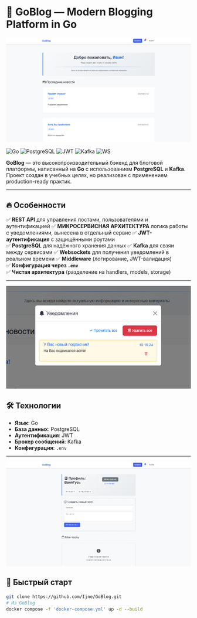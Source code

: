 # 🚀 GoBlog — Modern Blogging Platform in Go

![](pictures/image1.png)

![Go](https://img.shields.io/badge/Go-1.22-blue?logo=go)
![PostgreSQL](https://img.shields.io/badge/PostgreSQL-16-green?logo=postgresql)
![JWT](https://img.shields.io/badge/JWT-Auth-orange?logo=jsonwebtokens)
![Kafka](https://img.shields.io/badge/Kafka-Broker-lightgrey?logo=apachekafka)
![WS](https://img.shields.io/badge/WS-RealTime-lightgrey?logo=websocket)

**GoBlog** — это высокопроизводительный бэкенд для блоговой платформы, написанный на **Go** с использованием **PostgreSQL** и **Kafka**. Проект создан в учебных целях, но реализован с применением production-ready практик.

---

## 🔥 Особенности

✅ **REST API** для управления постами, пользователями и аутентификацией
✅ **МИКРОСЕРВИСНАЯ АРХИТЕКТУРА** логика работы с уведомлениями, вынесена в отдельный сервис 
✅ **JWT-аутентификация** с защищёнными роутами  
✅ **PostgreSQL** для надёжного хранения данных
✅ **Kafka** для свзяи между сервисами
✅ **Websockets** для получения уведомлений в реальном времени
✅ **Middleware** (логирование, JWT-валидация)  
✅ **Конфигурация через `.env`**  
✅ **Чистая архитектура** (разделение на handlers, models, storage)  

---

![](pictures/image2.png)

## 🛠 Технологии

- **Язык**: Go   
- **База данных**: PostgreSQL 
- **Аутентификация**: JWT  
- **Брокер сообщений**: Kafka
- **Конфигурация**: `.env`

---

![](pictures/image3.png)

## 🚀 Быстрый старт

```bash
git clone https://github.com/Ijne/GoBlog.git
# Из GoBlog
docker compose -f 'docker-compose.yml' up -d --build


